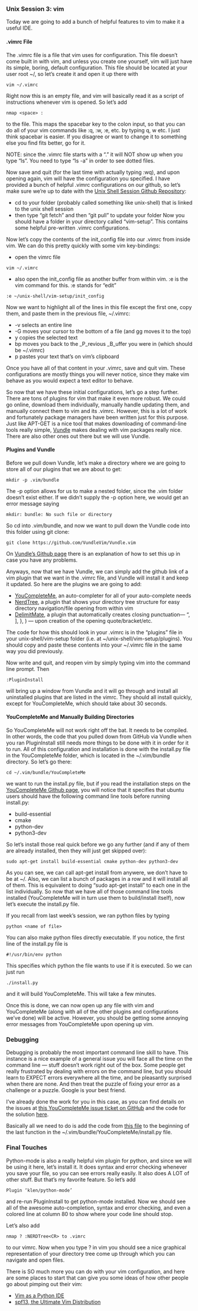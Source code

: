 ### Unix Session 3: vim

Today we are going to add a bunch of helpful features to vim to make it a useful IDE.

#### .vimrc File
The .vimrc file is a file that vim uses for configuration. This file doesn’t come built in with vim, and unless you create one yourself, vim will just have its simple, boring, default configuration. This file should be located at your user root ~/, so let’s create it and open it up there with
```
vim ~/.vimrc
```
Right now this is an empty file, and vim will basically read it as a script of instructions whenever vim is opened. So let’s add
```
nmap <space> :
```
to the file. This maps the spacebar key to the colon input, so that you can do all of your vim commands like :q, :w, :e, etc. by typing <spacebar>q, <spacebar>w etc. I just think spacebar is easier. If you disagree or want to change it to something else you find fits better, go for it.

NOTE: since the .vimrc file starts with a “.” it will NOT show up when you type “ls”. You need to type “ls -a” in order to see dotted files.

Now save and quit (for the last time with actually typing :wq), and upon opening again, vim will have the configuration you specified. I have provided a bunch of helpful .vimrc configurations on our github, so let’s make sure we’re up to date with the [Unix Shell Session Github Repository](https://github.com/VandyApps/unix-shell/):
* cd to your folder (probably called something like unix-shell) that is linked to the unix shell session 
* then type “git fetch” and then “git pull” to update your folder
Now you should have a folder in your directory called “vim-setup”. This contains some helpful pre-written .vimrc configurations.

Now let’s copy the contents of the init_config file into our .vimrc from inside vim. We can do this pretty quickly with some vim key-bindings:

* open the vimrc file
```
vim ~/.vimrc
```
* also open the init_config file as another buffer from within vim. :e <filename> is the vim command for this. :e stands for “edit”
```
:e ~/unix-shell/vim-setup/init_config
```
Now we want to highlight all of the lines in this file except the first one, copy them, and paste them in the previous file, ~/.vimrc:
* <shift>-v selects an entire line
* <shift>-G moves your cursor to the bottom of a file (and gg moves it to the top)
* y copies the selected text
* bp moves you back to the _P_revious _B_uffer you were in (which should be ~/.vimrc)
* p pastes your text that’s on vim’s clipboard

Once you have all of that content in your .vimrc, save and quit vim. These configurations are mostly things you will never notice, since they make vim behave as you would expect a text editor to behave.

So now that we have these initial configurations, let’s go a step further. There are tons of plugins for vim that make it even more robust. We could go online, download them individually, manually handle updating them, and manually connect them to vim and its .vimrc. However, this is a lot of work and fortunately package managers have been written just for this purpose. Just like APT-GET is a nice tool that makes downloading of command-line tools really simple, [Vundle](https://github.com/VundleVim/Vundle.vim) makes dealing with vim packages really nice. There are also other ones out there but we will use Vundle.

#### Plugins and Vundle
Before we pull down Vundle, let’s make a directory where we are going to store all of our plugins that we are about to get:
```
mkdir -p .vim/bundle
```
The -p option allows for us to make a nested folder, since the .vim folder doesn’t exist either. If we didn’t supply the -p option here, we would get an error message saying
```
mkdir: bundle: No such file or directory 
```
So cd into .vim/bundle, and now we want to pull down the Vundle code into this folder using git clone:
```
git clone https://github.com/VundleVim/Vundle.vim
```
On [Vundle’s Github page](https://github.com/VundleVim/Vundle.vim) there is an explanation of how to set this up in case you have any problems.

Anyways, now that we have Vundle, we can simply add the github link of a vim plugin that we want in the .vimrc file, and Vundle will install it and keep it updated. So here are the plugins we are going to add:

* [YouCompleteMe](https://github.com/Valloric/YouCompleteMe), an auto-completer for all of your auto-complete needs
* [NerdTree](https://github.com/scrooloose/nerdtree), a plugin that shows your directory tree structure for easy directory navigation/file opening from within vim
* [DelimitMate](https://github.com/Raimondi/delimitMate), a plugin that automatically creates closing punctuation—  “, ], }, ) — upon creation of the opening quote/bracket/etc.

The code for how this should look in your .vimrc is in the “plugins” file in your unix-shell/vim-setup folder (i.e. at ~/unix-shell/vim-setup/plugins). You should copy and paste these contents into your ~/.vimrc file in the same way you did previously.

Now write and quit, and reopen vim by simply typing vim into the command line prompt. Then
```
:PluginInstall
```
will bring up a window from Vundle and it will go through and install all uninstalled plugins that are listed in the vimrc. They should all install quickly, except for YouCompleteMe, which should take about 30 seconds.


#### YouCompleteMe and Manually Building Directories

So YouCompleteMe will not work right off the bat. It needs to be compiled. In other words, the code that you pulled down from GitHub via Vundle when you ran PluginInstall still needs more things to be done with it in order for it to run. All of this configuration and installation is done with the install.py file in the YouCompleteMe folder, which is located in the ~/.vim/bundle directory.
So let’s go there:
```
cd ~/.vim/bundle/YouCompleteMe
```
we want to run the install.py file, but if you read the installation steps on the [YouCompleteMe Github page](https://github.com/Valloric/YouCompleteMe), you will notice that it specifies that ubuntu users should have the following command line tools before running install.py:
* build-essential 
* cmake 
* python-dev
* python3-dev

So let’s install those real quick before we go any further (and if any of them are already installed, then they will just get skipped over):
```
sudo apt-get install build-essential cmake python-dev python3-dev
```
As you can see, we can call apt-get install from anywere, we don’t have to be at ~/. Also, we can list a bunch of packages in a row and it will install all of them. This is equivalent to doing “sudo apt-get install” to each one in the list individually.
So now that we have all of those command line tools installed (YouCompleteMe will in turn use them to build/install itself), now let’s execute the install.py file.

If you recall from last week’s session, we ran python files by typing
```
python <name of file>
```
You can also make python files directly executable. If you notice, the first line of the install.py file is
```
#!/usr/bin/env python
```
This specifies which python the file wants to use if it is executed. So we can just run
```
./install.py
```
and it will build YouCompleteMe. This will take a few minutes.

Once this is done, we can now open up any file with vim and YouCompleteMe (along with all of the other plugins and configurations we’ve done) will be active. However, you should be getting some annoying error messages from YouCompleteMe upon opening up vim.

### Debugging
Debugging is probably the most important command line skill to have. This instance is a nice example of a general issue you will face all the time on the command line — stuff doesn’t work right out of the box. Some people get really frustrated by dealing with errors on the command line, but you should learn to EXPECT errors everywhere all the time, and be pleasantly surprised when there are none. And then treat the puzzle of fixing your error as a challenge or a puzzle. Google is your best friend.

I’ve already done the work for you in this case, as you can find details on the issues at [this YouCompleteMe issue ticket on GitHub](https://github.com/Valloric/YouCompleteMe/issues/2335) and the code for the solution [here](https://github.com/Valloric/YouCompleteMe/pull/2337/commits/55cc3e2d43c246cb93f71136f63c6180fd5ebf20).

Basically all we need to do is add the code from [this file](https://github.com/Valloric/YouCompleteMe/pull/2337/commits/55cc3e2d43c246cb93f71136f63c6180fd5ebf20) to the beginning of the last function in the ~/.vim/bundle/YouCompleteMe/install.py file.


### Final Touches
Python-mode is also a really helpful vim plugin for python, and since we will be using it here, let’s install it. It does syntax and error checking whenever you save your file, so you can see errors really easily. It also does A LOT of other stuff. But that’s my favorite feature. So let’s add
```
Plugin ‘klen/python-mode’
```
and re-run PluginInstall to get python-mode installed. Now we should see all of the awesome auto-completion, syntax and error checking, and even a colored line at column 80 to show where your code line should stop.

Let’s also add
```
nmap ? :NERDTree<CR> to .vimrc
```
to our vimrc. Now when you type ? in vim you should see a nice graphical representation of your directory tree come up through which you can navigate and open files.

There is SO much more you can do with your vim configuration, and here are some places to start that can give you some ideas of how other people go about pimping out their vim:
* [Vim as a Python IDE](https://unlogic.co.uk/2013/02/08/vim-as-a-python-ide/)
* [spf13, the Ultimate Vim Distribution](http://vim.spf13.com)
